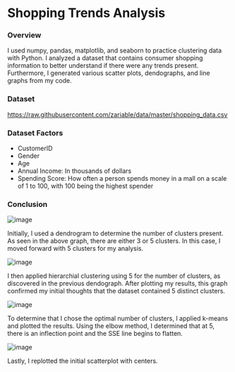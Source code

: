 # Shopping Trends Analysis

### Overview

I used numpy, pandas, matplotlib, and seaborn to practice clustering data with Python. I analyzed a dataset that contains consumer shopping information to better understand if there were any trends present. Furthermore, I generated various scatter plots, dendographs, and line graphs from my code.
 
 ### Dataset
 https://raw.githubusercontent.com/zariable/data/master/shopping_data.csv
 
 ### Dataset Factors
 - CustomerID
 - Gender
 - Age
 - Annual Income: In thousands of dollars
 - Spending Score: How often a person spends money in a mall on a scale of 1 to 100, with 100 being the highest spender
  
 ### Conclusion
 
![image](https://user-images.githubusercontent.com/63205351/231275680-0c5b7302-97da-4f8c-94f6-417b5e0f01ca.png)

Initially, I used a dendrogram to determine the number of clusters present. As seen in the above graph, there are either 3 or 5 clusters. In this case, I moved forward with 5 clusters for my analysis.

![image](https://user-images.githubusercontent.com/63205351/231276541-f7f46ce9-620b-4a93-b0de-fd6e2f600653.png)

I then applied hierarchial clustering using 5 for the number of clusters, as discovered in the previous dendograph. After plotting my results, this graph confirmed my initial thoughts that the dataset contained 5 distinct clusters.

![image](https://user-images.githubusercontent.com/63205351/231276984-fb183a3b-bea3-48c0-9fdd-f5836d5a1fd1.png)

To determine that I chose the optimal number of clusters, I applied k-means and plotted the results. Using the elbow method, I determined that at 5, there is an inflection point and the SSE line begins to flatten. 

![image](https://user-images.githubusercontent.com/63205351/231277838-bd2fdeb4-723e-45d3-bd1e-1dc232da0213.png)

Lastly, I replotted the initial scatterplot with centers.
